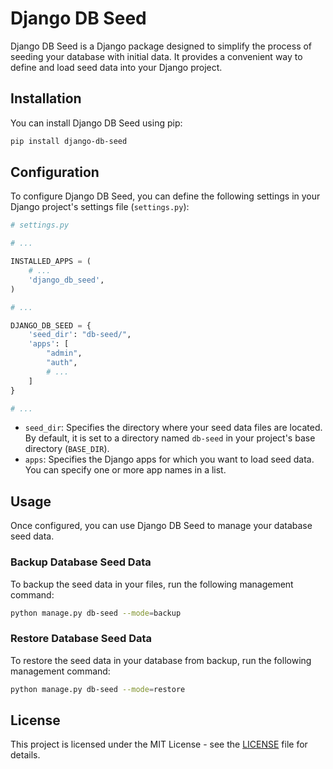 # Django DB Seed

Django DB Seed is a Django package designed to simplify the process of seeding your database with initial data. It provides a convenient way to define and load seed data into your Django project.

## Installation

You can install Django DB Seed using pip:

```bash
pip install django-db-seed
```

## Configuration

To configure Django DB Seed, you can define the following settings in your Django project's settings file (`settings.py`):

```python
# settings.py

# ...

INSTALLED_APPS = (
    # ...
    'django_db_seed',
)

# ...

DJANGO_DB_SEED = {
    'seed_dir': "db-seed/",
    'apps': [
        "admin",
        "auth",
        # ...
    ]
}

# ...
```

- `seed_dir`: Specifies the directory where your seed data files are located. By default, it is set to a directory named `db-seed` in your project's base directory (`BASE_DIR`).
- `apps`: Specifies the Django apps for which you want to load seed data. You can specify one or more app names in a list.

## Usage

Once configured, you can use Django DB Seed to manage your database seed data.

### Backup Database Seed Data

To backup the seed data in your files, run the following management command:

```bash
python manage.py db-seed --mode=backup
```

### Restore Database Seed Data

To restore the seed data in your database from backup, run the following management command:

```bash
python manage.py db-seed --mode=restore
```

## License

This project is licensed under the MIT License - see the [LICENSE](LICENSE.md) file for details.
